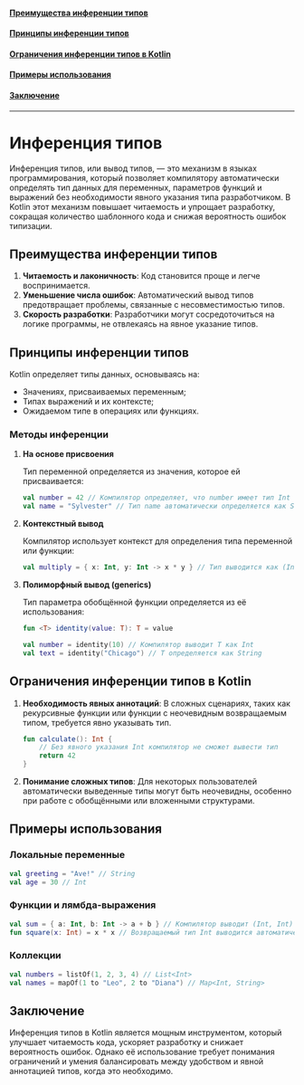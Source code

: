 #### [Преимущества инференции типов](#Преимущества-инференции-типов-1)
#### [Принципы инференции типов](#Принципы-инференции-типов-1)
#### [Ограничения инференции типов в Kotlin](#Ограничения-инференции-типов-в-kotlin-1)
#### [Примеры использования](#Примеры-использования-1)
#### [Заключение](#Заключение-1)

---
# Инференция типов

Инференция типов, или вывод типов, — это механизм в языках программирования, который позволяет компилятору автоматически определять тип данных для переменных, параметров функций и выражений без необходимости явного указания типа разработчиком. В Kotlin этот механизм повышает читаемость и упрощает разработку, сокращая количество шаблонного кода и снижая вероятность ошибок типизации.

## Преимущества инференции типов

1. **Читаемость и лаконичность**: Код становится проще и легче воспринимается.
2. **Уменьшение числа ошибок**: Автоматический вывод типов предотвращает проблемы, связанные с несовместимостью типов.
3. **Скорость разработки**: Разработчики могут сосредоточиться на логике программы, не отвлекаясь на явное указание типов.

## Принципы инференции типов

Kotlin определяет типы данных, основываясь на:

- Значениях, присваиваемых переменным;
- Типах выражений и их контексте;
- Ожидаемом типе в операциях или функциях.

### Методы инференции

1. **На основе присвоения**

   Тип переменной определяется из значения, которое ей присваивается:

   ```kotlin
   val number = 42 // Компилятор определяет, что number имеет тип Int
   val name = "Sylvester" // Тип name автоматически определяется как String
   ```

2. **Контекстный вывод**

   Компилятор использует контекст для определения типа переменной или функции:

   ```kotlin
   val multiply = { x: Int, y: Int -> x * y } // Тип выводится как (Int, Int) -> Int
   ```

3. **Полиморфный вывод (generics)**

   Тип параметра обобщённой функции определяется из её использования:

   ```kotlin
   fun <T> identity(value: T): T = value

   val number = identity(10) // Компилятор выводит T как Int
   val text = identity("Chicago") // T определяется как String
   ```

## Ограничения инференции типов в Kotlin

1. **Необходимость явных аннотаций**: В сложных сценариях, таких как рекурсивные функции или функции с неочевидным возвращаемым типом, требуется явно указывать тип.

   ```kotlin
   fun calculate(): Int {
       // Без явного указания Int компилятор не сможет вывести тип
       return 42
   }
   ```

2. **Понимание сложных типов**: Для некоторых пользователей автоматически выведенные типы могут быть неочевидны, особенно при работе с обобщёнными или вложенными структурами.

## Примеры использования

### Локальные переменные

```kotlin
val greeting = "Ave!" // String
val age = 30 // Int
```

### Функции и лямбда-выражения

```kotlin
val sum = { a: Int, b: Int -> a + b } // Компилятор выводит (Int, Int) -> Int
fun square(x: Int) = x * x // Возвращаемый тип Int выводится автоматически
```

### Коллекции

```kotlin
val numbers = listOf(1, 2, 3, 4) // List<Int>
val names = mapOf(1 to "Leo", 2 to "Diana") // Map<Int, String>
```

## Заключение

Инференция типов в Kotlin является мощным инструментом, который улучшает читаемость кода, ускоряет разработку и снижает вероятность ошибок. Однако её использование требует понимания ограничений и умения балансировать между удобством и явной аннотацией типов, когда это необходимо.

